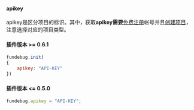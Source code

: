 #### apikey

apikey是区分项目的标识。其中，获取**apikey需要**[免费注册](https://www.fundebug.com/team/create)帐号并且[创建项目](https://www.fundebug.com/project/create)，注意选择对应的项目类型。

#### 插件版本 >= 0.6.1

```js
fundebug.init(
{
    apikey: "API-KEY"
})
```


#### 插件版本 <= 0.5.0

```js
fundebug.apikey = "API-KEY";
```
